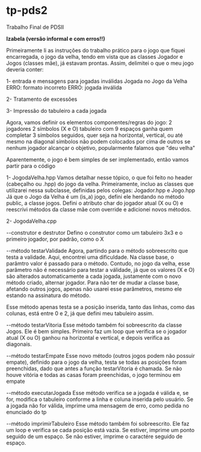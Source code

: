 # tp-pds2
Trabalho Final de PDSII


**Izabela (versão informal e com erros!!)**

Primeiramente li as instruções do trabalho prático para o jogo que fiquei encarregada, o jogo da velha, tendo em vista que as classes Jogador e Jogos (classes mãe), já estavam prontas.
Assim, delimitei o que o meu jogo deveria conter:

1- entrada e mensagens para jogadas inválidas
Jogada no Jogo da Velha
<Linha> <Coluna>
ERRO: formato incorreto
ERRO: jogada inválida

2- Tratamento de excessões

3- Impressão do tabuleiro a cada jogada 

Agora, vamos definir os elementos componentes/regras do jogo:
2 jogadores
2 símbolos (X e O)
tabuleiro com 9 espaços
ganha quem completar 3 símbolos seguidos, quer seja na horizontal, vertical, ou até mesmo na diagonal
símbolos não podem colocados por cima de outros
se nenhum jogador alcançar o objetivo, popularmente falamos que "deu velha" 

Aparentemente, o jogo é bem simples de ser implementado, então vamos partir para o código

1- JogodaVelha.hpp
Vamos detalhar nesse tópico, o que foi feito no header (cabeçalho ou .hpp) do jogo da velha.
Primeiramente, incluo as classes que utilizarei nessa subclasse, definidas pelos colegas: Jogador.hpp e Jogo.hpp
Já que o Jogo da Velha é um (is_a) jogo, defini ele herdando no método public, a classe jogos.
Defini o atributo char do jogador atual (X ou O) e reescrivi métodos da classe mãe com override e adicionei novos métodos.

2- JogodaVelha.cpp

--construtor e destrutor
Defino o construtor como um tabuleiro 3x3 e o primeiro jogador, por padrão, como o X

--método testarValidade
Agora, partindo para o método sobreescrito que testa a validade. Aqui, encontrei uma dificuldade. Na classe base, o parâmtro valor é passado para o método. Contudo, no jogo da velha, esse parâmetro não é necessário para testar a válidade, já que os valores (X e O) são alterados automaticamente a cada jogada, justamente com o novo método criado, alternar jogador.
Para não ter de mudar a classe base, afetando outros jogos, apenas não usarei esse parâmetros, mesmo ele estando na assinatura do método.

Esse método apenas testa se a posição inserida, tanto das linhas, como das colunas, está entre 0 e 2, já que defini meu tabuleiro assim.

--método testarVitoria
Esse método também foi sobreescrito da classe Jogos. Ele é bem simples. Primeiro faz um loop que verifica se o jogador atual (X ou O) ganhou na horizontal e vertical, e depois verifica as diagonais.

--método testarEmpate
Esse novo método (outros jogos podem não possuir empate), definido para o jogo da velha, testa se todas as posições foram preenchidas, dado que antes a função testarVitoria é chamada. Se não houve vitória e todas as casas foram preenchidas, o jogo terminou em empate 

--método executarJogada
Esse método verifica se a jogada é válida e, se for, modifica o tabuleiro conforme a linha e coluna inserida pelo usuário. Se a jogada não for válida, imprime uma mensagem de erro, como pedida no enunciado do tp

--método imprimirTabuleiro
Esse método também foi sobreescrito. Ele faz um loop e verifica se cada posição está vazia. Se estiver, imprime um ponto seguido de um espaço. Se não estiver, imprime o caractére seguido de espaço.




